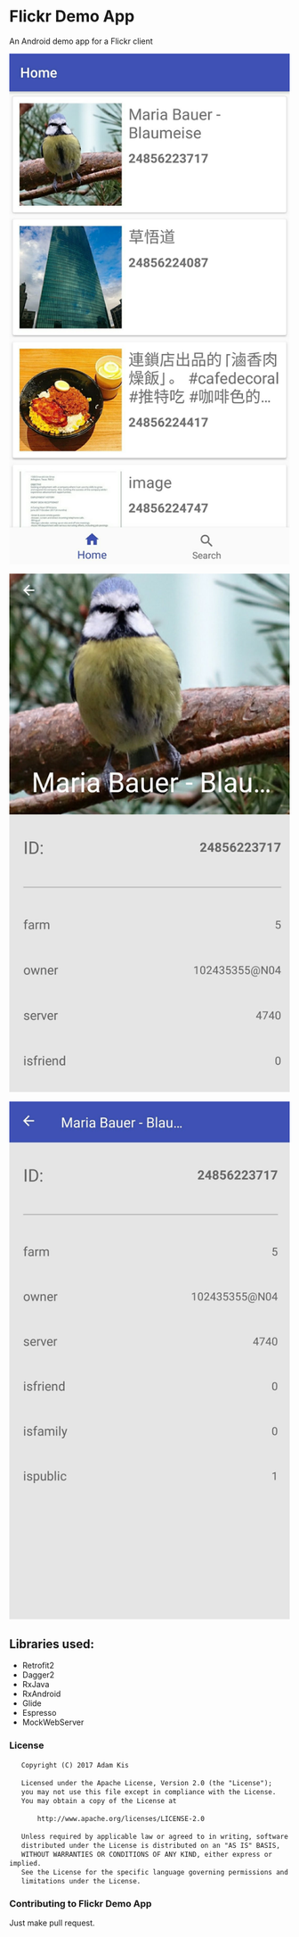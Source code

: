 # Flickr Demo App
An Android demo app for a Flickr client

![alt text](./extraFiles/recents.jpg)

![alt text](./extraFiles/photo_detail.jpg)

![alt text](./extraFiles/photo_detail_collapsed.jpg)

## Libraries used:
- Retrofit2
- Dagger2
- RxJava
- RxAndroid
- Glide
- Espresso
- MockWebServer

### License
```
   Copyright (C) 2017 Adam Kis

   Licensed under the Apache License, Version 2.0 (the "License");
   you may not use this file except in compliance with the License.
   You may obtain a copy of the License at

       http://www.apache.org/licenses/LICENSE-2.0

   Unless required by applicable law or agreed to in writing, software
   distributed under the License is distributed on an "AS IS" BASIS,
   WITHOUT WARRANTIES OR CONDITIONS OF ANY KIND, either express or implied.
   See the License for the specific language governing permissions and
   limitations under the License.
```

### Contributing to Flickr Demo App
Just make pull request.
